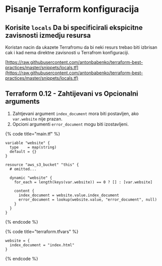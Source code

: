 # Pisanje Terraform konfiguracija

## Korisite `locals` Da bi specificirali ekspicitne zavisnosti izmedju resursa

Koristan nacin da ukazete Terrafromu da bi neki resurs trebao biti izbrisan cak i kad nema direktne zavisnosti u Terrafrom konfiguraciji.

[https://raw.githubusercontent.com/antonbabenko/terraform-best-practices/master/snippets/locals.tf](https://raw.githubusercontent.com/antonbabenko/terraform-best-practices/master/snippets/locals.tf)

## Terraform 0.12 - Zahtijevani vs Opcionalni arguments

1. Zahtjevani argument `index_document` mora biti postavljen, ako `var.website` nije prazan.
2. Opcioni argumenti `error_document` mogu biti izostavljeni.

{% code title="main.tf" %}
```hcl
variable "website" {
  type    = map(string)
  default = {}
}

resource "aws_s3_bucket" "this" {
  # omitted...

  dynamic "website" {
    for_each = length(keys(var.website)) == 0 ? [] : [var.website]

    content {
      index_document = website.value.index_document
      error_document = lookup(website.value, "error_document", null)
    }
  }
}
```
{% endcode %}

{% code title="terraform.tfvars" %}
```hcl
website = {
  index_document = "index.html"
}
```
{% endcode %}
